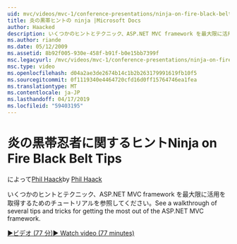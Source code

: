 ```yaml
---
uid: mvc/videos/mvc-1/conference-presentations/ninja-on-fire-black-belt-tips
title: 炎の黒帯ヒントの ninja |Microsoft Docs
author: Haacked
description: いくつかのヒントとテクニック、ASP.NET MVC framework を最大限に活用を取得するためのチュートリアルを参照してください。
ms.author: riande
ms.date: 05/12/2009
ms.assetid: 8b92f005-930e-458f-b91f-b0e15bb7399f
msc.legacyurl: /mvc/videos/mvc-1/conference-presentations/ninja-on-fire-black-belt-tips
msc.type: video
ms.openlocfilehash: d04a2ae3de2674b14c1b2b263179991619fb10f5
ms.sourcegitcommit: 0f1119340e4464720cfd16d0ff15764746ea1fea
ms.translationtype: MT
ms.contentlocale: ja-JP
ms.lasthandoff: 04/17/2019
ms.locfileid: "59403195"
---
```

# <a name="ninja-on-fire-black-belt-tips"></a><span data-ttu-id="ac0e9-103">炎の黒帯忍者に関するヒント</span><span class="sxs-lookup"><span data-stu-id="ac0e9-103">Ninja on Fire Black Belt Tips</span></span>

<span data-ttu-id="ac0e9-104">によって[Phil Haack](https://github.com/Haacked)</span><span class="sxs-lookup"><span data-stu-id="ac0e9-104">by [Phil Haack](https://github.com/Haacked)</span></span>

<span data-ttu-id="ac0e9-105">いくつかのヒントとテクニック、ASP.NET MVC framework を最大限に活用を取得するためのチュートリアルを参照してください。</span><span class="sxs-lookup"><span data-stu-id="ac0e9-105">See a walkthrough of several tips and tricks for getting the most out of the ASP.NET MVC framework.</span></span>

[<span data-ttu-id="ac0e9-106">&#9654;ビデオ (77 分)</span><span class="sxs-lookup"><span data-stu-id="ac0e9-106">&#9654; Watch video (77 minutes)</span></span>](https://channel9.msdn.com/Blogs/ASP-NET-Site-Videos/ninja-on-fire-black-belt-tips)
